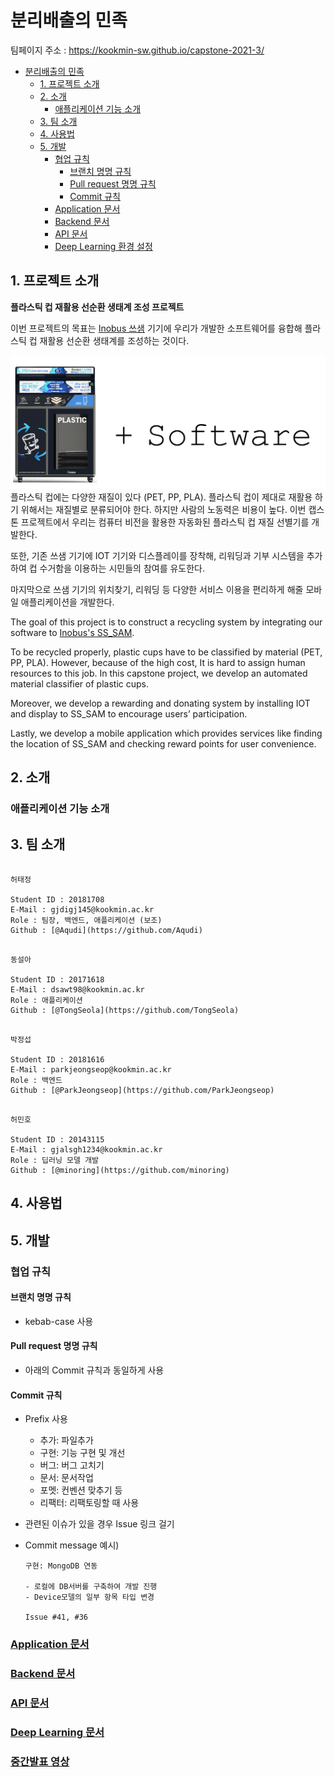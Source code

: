 # 분리배출의 민족

팀페이지 주소 : https://kookmin-sw.github.io/capstone-2021-3/

- [분리배출의 민족](#분리배출의-민족)
  - [1. 프로젝트 소개](#1-프로젝트-소개)
  - [2. 소개](#2-소개)
    - [애플리케이션 기능 소개](#애플리케이션-기능-소개)
  - [3. 팀 소개](#3-팀-소개)
  - [4. 사용법](#4-사용법)
  - [5. 개발](#5-개발)
    - [협업 규칙](#협업-규칙)
      - [브랜치 명명 규칙](#브랜치-명명-규칙)
      - [Pull request 명명 규칙](#pull-request-명명-규칙)
      - [Commit 규칙](#commit-규칙)
    - [Application 문서](#application-문서)
    - [Backend 문서](#backend-문서)
    - [API 문서](#api-문서)
    - [Deep Learning 환경 설정](#deep-learning-환경-설정)

## 1. 프로젝트 소개

**플라스틱 컵 재활용 선순환 생태계 조성 프로젝트**

이번 프로젝트의 목표는 [Inobus 쓰샘](https://www.inobus.co.kr/story) 기기에 우리가 개발한 소프트웨어를 융합해 플라스틱 컵 재활용 선순환 생태계를 조성하는 것이다.

![ssam image](resources/SS_SAM.png)
플라스틱 컵에는 다양한 재질이 있다 (PET, PP, PLA). 플라스틱 컵이 제대로 재활용 하기 위해서는 재질별로 분류되어야 한다. 하지만 사람의 노동력은 비용이 높다. 이번 캡스톤 프로젝트에서 우리는 컴퓨터 비전을 활용한 자동화된 플라스틱 컵 재질 선별기를 개발한다.

또한, 기존 쓰샘 기기에 IOT 기기와 디스플레이를 장착해, 리워딩과 기부 시스템을 추가하여 컵 수거함을 이용하는 시민들의 참여를 유도한다.

마지막으로 쓰샘 기기의 위치찾기, 리워딩 등 다양한 서비스 이용을 편리하게 해줄 모바일 애플리케이션을 개발한다.

The goal of this project is to construct a recycling system by integrating our software to [Inobus's SS_SAM](https://www.inobus.co.kr/story).

To be recycled properly, plastic cups have to be classified by material (PET, PP, PLA). However, because of the high cost, It is hard to assign human resources to this job. In this capstone project, we develop an automated material classifier of plastic cups.

Moreover, we develop a rewarding and donating system by installing IOT and display to SS_SAM to encourage users’ participation.

Lastly, we develop a mobile application which provides services like finding the location of SS_SAM and checking reward points for user convenience.

## 2. 소개

### 애플리케이션 기능 소개

## 3. 팀 소개

```

허태정

Student ID : 20181708
E-Mail : gjdigj145@kookmin.ac.kr
Role : 팀장, 백엔드, 애플리케이션 (보조)
Github : [@Aqudi](https://github.com/Aqudi)

```

```

동설아

Student ID : 20171618
E-Mail : dsawt98@kookmin.ac.kr
Role : 애플리케이션
Github : [@TongSeola](https://github.com/TongSeola)

```

```

박정섭

Student ID : 20181616
E-Mail : parkjeongseop@kookmin.ac.kr
Role : 백엔드
Github : [@ParkJeongseop](https://github.com/ParkJeongseop)

```

```

허민호

Student ID : 20143115
E-Mail : gjalsgh1234@kookmin.ac.kr
Role : 딥러닝 모델 개발
Github : [@minoring](https://github.com/minoring)

```

## 4. 사용법

## 5. 개발

### 협업 규칙

#### 브랜치 명명 규칙

- kebab-case 사용

#### Pull request 명명 규칙

- 아래의 Commit 규칙과 동일하게 사용

#### Commit 규칙

- Prefix 사용
  - 추가: 파일추가
  - 구현: 기능 구현 및 개선
  - 버그: 버그 고치기
  - 문서: 문서작업
  - 포멧: 컨벤션 맞추기 등
  - 리팩터: 리팩토링할 때 사용
- 관련된 이슈가 있을 경우 Issue 링크 걸기
- Commit message 예시)

  ```
  구현: MongoDB 연동

  - 로컬에 DB서버를 구축하여 개발 진행
  - Device모델의 일부 항목 타입 변경

  Issue #41, #36
  ```

### [Application 문서](app/)

### [Backend 문서](backend/)

### [API 문서](backend/docs.html)

### [Deep Learning 문서](deep_learning/)

### [중간발표 영상](https://www.youtube.com/watch?v=s_GYntMXemY)
